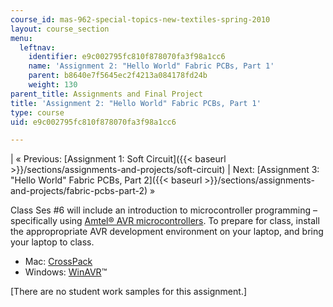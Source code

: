 ```yaml
---
course_id: mas-962-special-topics-new-textiles-spring-2010
layout: course_section
menu:
  leftnav:
    identifier: e9c002795fc810f878070fa3f98a1cc6
    name: 'Assignment 2: "Hello World" Fabric PCBs, Part 1'
    parent: b8640e7f5645ec2f4213a084178fd24b
    weight: 130
parent_title: Assignments and Final Project
title: 'Assignment 2: "Hello World" Fabric PCBs, Part 1'
type: course
uid: e9c002795fc810f878070fa3f98a1cc6

---
```


| « Previous: [Assignment 1: Soft Circuit]({{< baseurl >}}/sections/assignments-and-projects/soft-circuit) | Next: [Assignment 3: "Hello World" Fabric PCBs, Part 2]({{< baseurl >}}/sections/assignments-and-projects/fabric-pcbs-part-2) » 

Class Ses #6 will include an introduction to microcontroller programming – specifically using [Amtel® AVR microcontrollers](http://www.atmel.com/products/AVR/default.asp?family_id=607). To prepare for class, install the appropropriate AVR development environment on your laptop, and bring your laptop to class.

*   Mac: [CrossPack](http://www.obdev.at/products/crosspack/index.html)
*   Windows: [WinAVR](http://winavr.sourceforge.net/)™

\[There are no student work samples for this assignment.\]